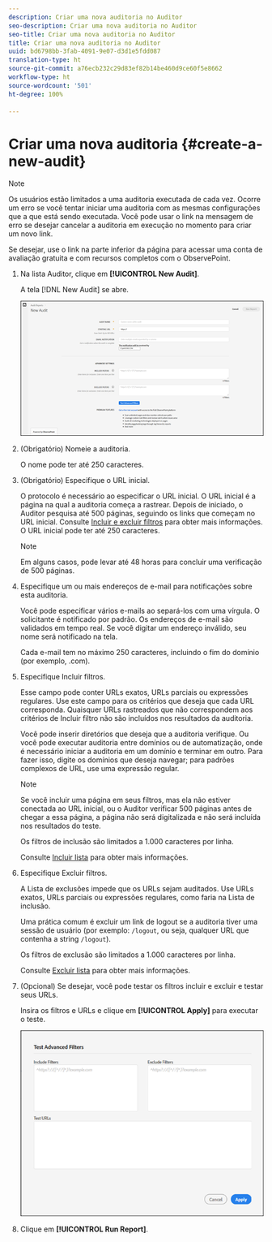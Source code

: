 ```yaml
---
description: Criar uma nova auditoria no Auditor
seo-description: Criar uma nova auditoria no Auditor
seo-title: Criar uma nova auditoria no Auditor
title: Criar uma nova auditoria no Auditor
uuid: bd6798bb-3fab-4091-9e07-d3d1e5fdd087
translation-type: ht
source-git-commit: a76ecb232c29d83ef82b14be460d9ce60f5e8662
workflow-type: ht
source-wordcount: '501'
ht-degree: 100%

---
```



# Criar uma nova auditoria {#create-a-new-audit}

>[!NOTE]
>
>Os usuários estão limitados a uma auditoria executada de cada vez. Ocorre um erro se você tentar iniciar uma auditoria com as mesmas configurações que a que está sendo executada. Você pode usar o link na mensagem de erro se desejar cancelar a auditoria em execução no momento para criar um novo link.

Se desejar, use o link na parte inferior da página para acessar uma conta de avaliação gratuita e com recursos completos com o ObservePoint.

1. Na lista Auditor, clique em **[!UICONTROL New Audit]**.

   A tela [!DNL New Audit] se abre.

   ![](assets/config.png)

1. (Obrigatório) Nomeie a auditoria.

   O nome pode ter até 250 caracteres.
1. (Obrigatório) Especifique o URL inicial.

   O protocolo é necessário ao especificar o URL inicial. O URL inicial é a página na qual a auditoria começa a rastrear. Depois de iniciado, o Auditor pesquisa até 500 páginas, seguindo os links que começam no URL inicial. Consulte [Incluir e excluir filtros](../create-audit/filters.md) para obter mais informações. O URL inicial pode ter até 250 caracteres.

   >[!NOTE]
   >
   >Em alguns casos, pode levar até 48 horas para concluir uma verificação de 500 páginas.

1. Especifique um ou mais endereços de e-mail para notificações sobre esta auditoria.

   Você pode especificar vários e-mails ao separá-los com uma vírgula. O solicitante é notificado por padrão. Os endereços de e-mail são validados em tempo real. Se você digitar um endereço inválido, seu nome será notificado na tela.

   Cada e-mail tem no máximo 250 caracteres, incluindo o fim do domínio (por exemplo, .com).
1. Especifique Incluir filtros.

   Esse campo pode conter URLs exatos, URLs parciais ou expressões regulares. Use este campo para os critérios que deseja que cada URL corresponda. Quaisquer URLs rastreados que não correspondem aos critérios de Incluir filtro não são incluídos nos resultados da auditoria.

   Você pode inserir diretórios que deseja que a auditoria verifique. Ou você pode executar auditoria entre domínios ou de automatização, onde é necessário iniciar a auditoria em um domínio e terminar em outro. Para fazer isso, digite os domínios que deseja navegar; para padrões complexos de URL, use uma expressão regular.

   >[!NOTE]
   >
   >Se você incluir uma página em seus filtros, mas ela não estiver conectada ao URL inicial, ou o Auditor verificar 500 páginas antes de chegar a essa página, a página não será digitalizada e não será incluída nos resultados do teste.

   Os filtros de inclusão são limitados a 1.000 caracteres por linha.

   Consulte [Incluir lista](../create-audit/filters.md) para obter mais informações.
1. Especifique Excluir filtros.

   A Lista de exclusões impede que os URLs sejam auditados. Use URLs exatos, URLs parciais ou expressões regulares, como faria na Lista de inclusão.

   Uma prática comum é excluir um link de logout se a auditoria tiver uma sessão de usuário (por exemplo: `/logout`, ou seja, qualquer URL que contenha a string `/logout`).

   Os filtros de exclusão são limitados a 1.000 caracteres por linha.

   Consulte [Excluir lista](../create-audit/filters.md) para obter mais informações.
1. (Opcional) Se desejar, você pode testar os filtros incluir e excluir e testar seus URLs.

   Insira os filtros e URLs e clique em **[!UICONTROL Apply]** para executar o teste.

   ![](assets/test-advanced-filters.png)

1. Clique em **[!UICONTROL Run Report]**.
